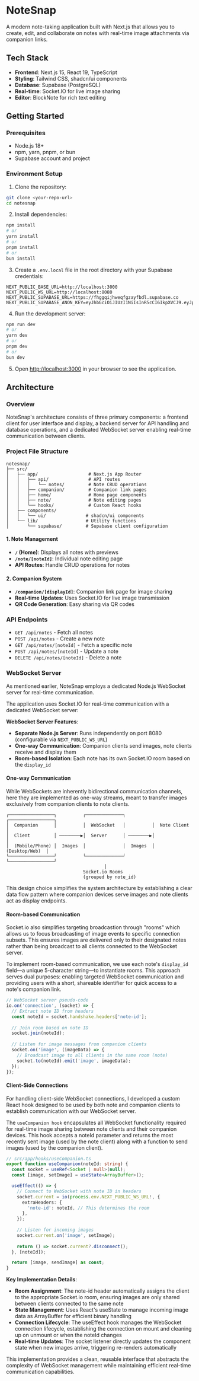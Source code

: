 # NoteSnap

A modern note-taking application built with Next.js that allows you to create, edit, and collaborate on notes with real-time image attachments via companion links.

## Tech Stack

- **Frontend**: Next.js 15, React 19, TypeScript
- **Styling**: Tailwind CSS, shadcn/ui components
- **Database**: Supabase (PostgreSQL)
- **Real-time**: Socket.IO for live image sharing
- **Editor**: BlockNote for rich text editing


## Getting Started

### Prerequisites

- Node.js 18+ 
- npm, yarn, pnpm, or bun
- Supabase account and project

### Environment Setup

1. Clone the repository:
```bash
git clone <your-repo-url>
cd notesnap
```

2. Install dependencies:
```bash
npm install
# or
yarn install
# or
pnpm install
# or
bun install
```

3. Create a `.env.local` file in the root directory with your Supabase credentials:
```env
NEXT_PUBLIC_BASE_URL=http://localhost:3000
NEXT_PUBLIC_WS_URL=http://localhost:8080
NEXT_PUBLIC_SUPABASE_URL=https://fhggqijhweqfgzayfbdl.supabase.co
NEXT_PUBLIC_SUPABASE_ANON_KEY=eyJhbGciOiJIUzI1NiIsInR5cCI6IkpXVCJ9.eyJpc3MiOiJzdXBhYmFzZSIsInJlZiI6ImZoZ2dxaWpod2VxZmd6YXlmYmRsIiwicm9sZSI6ImFub24iLCJpYXQiOjE3NTQ4NzIyNTcsImV4cCI6MjA3MDQ0ODI1N30.arMG9RUGTNQ97fgOTMibDwyxftcomySuASRW9NsrGYY
```

4. Run the development server:
```bash
npm run dev
# or
yarn dev
# or
pnpm dev
# or
bun dev
```

5. Open [http://localhost:3000](http://localhost:3000) in your browser to see the application.


## Architecture

### Overview
NoteSnap's architecture consists of three primary components: a frontend client for user interface and display, a backend server for API handling and database operations, and a dedicated WebSocket server enabling real-time communication between clients.

### Project File Structure

```
notesnap/
├── src/
│   ├── app/                   # Next.js App Router
│   │   ├── api/               # API routes
│   │   │   └── notes/         # Note CRUD operations
│   │   ├── companion/         # Companion link pages
│   │   ├── home/              # Home page components
│   │   ├── note/              # Note editing pages
│   │   └── hooks/             # Custom React hooks
│   ├── components/            
│   │   └── ui/               # shadcn/ui components
│   └── lib/                  # Utility functions
│       └── supabase/         # Supabase client configuration
```

#### 1. **Note Management**
- **`/` (Home)**: Displays all notes with previews
- **`/note/[noteId]`**: Individual note editing page
- **API Routes**: Handle CRUD operations for notes

#### 2. **Companion System**
- **`/companion/[displayId]`**: Companion link page for image sharing
- **Real-time Updates**: Uses Socket.IO for live image transmission
- **QR Code Generation**: Easy sharing via QR codes

### API Endpoints

- `GET /api/notes` - Fetch all notes
- `POST /api/notes` - Create a new note
- `GET /api/notes/[noteId]` - Fetch a specific note
- `POST /api/notes/[noteId]` - Update a note
- `DELETE /api/notes/[noteId]` - Delete a note

### WebSocket Server

As mentioned earlier, NoteSnap employs a dedicated Node.js WebSocket server for real-time communication.

The application uses Socket.IO for real-time communication with a dedicated WebSocket server:

**WebSocket Server Features**:
- **Separate Node.js Server**: Runs independently on port 8080 (configurable via `NEXT_PUBLIC_WS_URL`)
- **One-way Communication**: Companion clients send images, note clients receive and display them
- **Room-based Isolation**: Each note has its own Socket.IO room based on the `display_id`

#### One-way Communication

While WebSockets are inherently bidirectional communication channels, here they are implemented as one-way streams, meant to transfer images exclusively from companion clients to note clients. 

```
┌─────────────────┐          ┌──────────────┐          ┌─────────────────┐
│  Companion      │          │  WebSocket   │          │  Note Client    │
│  Client         │ ────────▶│  Server      │ ────────▶│                 │
│  (Mobile/Phone) │  Images  │              │  Images  │  (Desktop/Web)  │
└─────────────────┘          └──────────────┘          └─────────────────┘
                                     │
                             Socket.io Rooms
                             (grouped by note_id)
```

This design choice simplifies the system architecture by establishing a clear data flow pattern where companion devices serve images and note clients act as display endpoints.

#### Room-based Communication

Socket.io also simplifies targeting broadcastion through "rooms" which allows us to focus broadcasting of image events to specific connection subsets. This ensures images are delivered only to their designated notes rather than being broadcast to all clients connected to the WebSocket server.

To implement room-based communication, we use each note's ```display_id``` field—a unique 5-character string—to instantiate rooms. This approach serves dual purposes: enabling targeted WebSocket communication and providing users with a short, shareable identifier for quick access to a note's companion link.

```javascript
// WebSocket server pseudo-code
io.on('connection', (socket) => {
  // Extract note ID from headers
  const noteId = socket.handshake.headers['note-id'];
  
  // Join room based on note ID
  socket.join(noteId);
  
  // Listen for image messages from companion clients
  socket.on('image', (imageData) => {
    // Broadcast image to all clients in the same room (note)
    socket.to(noteId).emit('image', imageData);
  });
});
```

#### Client-Side Connections

For handling client-side WebSocket connections, I developed a custom React hook designed to be used by both note and companion clients to establish communication with our WebSocket server.

The `useCompanion hook` encapsulates all WebSocket functionality required for real-time image sharing between note clients and their companion devices. This hook accepts a noteId parameter and returns the most recently sent image (used by the note client) along with a function to send images (used by the companion client). 

```typescript
// src/app/hooks/useCompanion.ts
export function useCompanion(noteId: string) {
  const socket = useRef<Socket | null>(null);
  const [image, setImage] = useState<ArrayBuffer>();

  useEffect(() => {
    // Connect to WebSocket with note ID in headers
    socket.current = io(process.env.NEXT_PUBLIC_WS_URL!, {
      extraHeaders: {
        'note-id': noteId, // This determines the room
      },
    });
    
    // Listen for incoming images
    socket.current.on('image', setImage);
    
    return () => socket.current?.disconnect();
  }, [noteId]);

  return [image, sendImage] as const;
}
```
**Key Implementation Details**:
- **Room Assignment**: The note-id header automatically assigns the client to the appropriate Socket.io room, ensuring images are only shared between clients connected to the same note
- **State Management**: Uses React's useState to manage incoming image data as ArrayBuffer for efficient binary handling
- **Connection Lifecycle**: The useEffect hook manages the WebSocket connection lifecycle, establishing the connection on mount and cleaning up on unmount or when the noteId changes
- **Real-time Updates**: The socket listener directly updates the component state when new images arrive, triggering re-renders automatically

This implementation provides a clean, reusable interface that abstracts the complexity of WebSocket management while maintaining efficient real-time communication capabilities.
